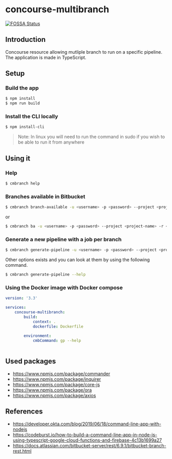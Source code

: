 # concourse-multibranch

[![FOSSA Status](https://app.fossa.com/api/projects/git%2Bgithub.com%2Fjjghali%2Fconcourse-multibranch.svg?type=small)](https://app.fossa.com/projects/git%2Bgithub.com%2Fjjghali%2Fconcourse-multibranch?ref=badge_small)

## Introduction
Concourse resource allowing mutliple branch to run on a specific pipeline. The application is made in TypeScript.

## Setup 

### Build the app
```bash
$ npm install
$ npm run build
```

### Install the CLI locally
```bash
$ npm install-cli
```
> Note: In linux you will need to run the command in sudo if you wish to be able to run it from anywhere

## Using it
### Help
```bash
$ cmbranch help
```
### Branches available in Bitbucket
```bash
$ cmbranch branch-available -u <username> -p <password> --project <project-name> -r <repo-slug>
```
or
```bash
$ cmbranch ba -u <username> -p <password> --project <project-name> -r <repo-slug>
```

### Generate a new pipeline with a job per branch
```bash
$ cmbranch generate-pipeline -u <username> -p <password> --project <project-name> --repo-slug <repo-slug> --pipeline-file <pipeline-file> --output-filename <output-filename>
```
Other options exists and you can look at them by using the following command.

```bash
$ cmbranch generate-pipeline --help
```

### Using the Docker image with Docker compose
```yaml
version: '3.3'

services: 
    concourse-multibranch:
        build: 
            context: .
            dockerfile: Dockerfile
        
        environment:
            cmbCommand: gp --help           
                
```



## Used packages

- https://www.npmjs.com/package/commander
- https://www.npmjs.com/package/inquirer
- https://www.npmjs.com/package/core-js
- https://www.npmjs.com/package/ora
- https://www.npmjs.com/package/axios


## References

- https://developer.okta.com/blog/2019/06/18/command-line-app-with-nodejs
- https://codeburst.io/how-to-build-a-command-line-app-in-node-js-using-typescript-google-cloud-functions-and-firebase-4c13b1699a27
- https://docs.atlassian.com/bitbucket-server/rest/6.9.1/bitbucket-branch-rest.html